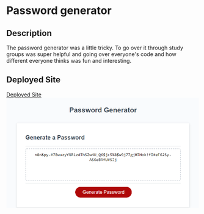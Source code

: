 # Password generator
## Description
The password generator was a little tricky. To go over it through study groups was super helpful and going over everyone's code and how different everyone thinks was fun and interesting. 
## Deployed Site
[Deployed Site](https://greenkimparsons.github.io/horizonrefractor/)
![screenshot](./assets/passwordgenerator.png)